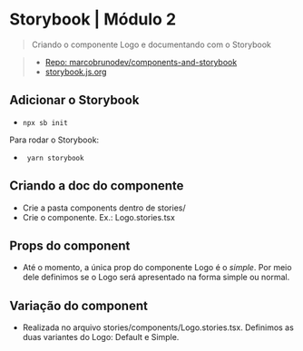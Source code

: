 # Storybook | Módulo 2

> Criando o componente Logo e documentando com o Storybook

> - [Repo: marcobrunodev/components-and-storybook](https://github.com/marcobrunodev/components-and-storybook)
> - [storybook.js.org](https://storybook.js.org/)

## Adicionar o Storybook

- `npx sb init`

Para rodar o Storybook:

- ` yarn storybook`

## Criando a doc do componente

- Crie a pasta components dentro de stories/
- Crie o componente. Ex.: Logo.stories.tsx

## Props do component

- Até o momento, a única prop do componente Logo é o _simple_.
  Por meio dele definimos se o Logo será apresentado na forma simple ou normal.

## Variação do component

- Realizada no arquivo stories/components/Logo.stories.tsx.
  Definimos as duas variantes do Logo: Default e Simple.
